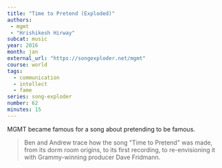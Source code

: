 ```yaml
---
title: "Time to Pretend (Exploded)"
authors:
 - mgmt
 - "Hrishikesh Hirway" 
subcat: music
year: 2016
month: jan
external_url: "https://songexploder.net/mgmt"
course: world
tags:
  - communication
  - intellect
  - fame
series: song-exploder
number: 62
minutes: 15
---
```


MGMT became famous for a song about pretending to be famous.

> Ben and Andrew trace how the song "Time to Pretend" was made, from its dorm room origins, to its first recording, to re-envisioning it with Grammy-winning producer Dave Fridmann.

